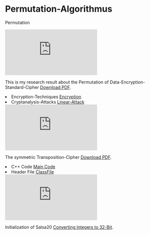 # Permutation-Algorithmus
Permutation

<object data="https://github.com/yusuta-gba/Permutation-Algorithmus/blob/main/Permutation.pdf" type="application/pdf" width="700px" height="700px">
    <embed src="https://github.com/yusuta-gba/Permutation-Algorithmus/blob/main/Permutation.pdf">
        <p> This is my research result about  the  Permutation of Data-Encryption-Standard-Cipher <a href="https://github.com/yusuta-gba/Permutation-Algorithmus/blob/main/Permutation.pdf">Download PDF</a>.</p>
        <li>  Encryption-Techniques <a href=https://github.com/yusuta-gba/Permutation-Algorithmus/blob/main/Encryption.cpp>Encryption</a></li>
        <li>  Cryptanalysis-Attacks <a href=https://github.com/yusuta-gba/Permutation-Algorithmus/blob/main/Cryptanalysis.cpp>Linear-Attack</a></li>
    </embed>
</object>



<object data="https://github.com/yusuta-gba/Permutation-Algorithmus/blob/main/template.pdf" type="application/pdf" width="700px" height="700px">
    <embed src="https://github.com/yusuta-gba/Permutation-Algorithmus/blob/main/template.pdf">
        <p>  The  symmetric Transposition-Cipher <a href="https://github.com/yusuta-gba/Permutation-Algorithmus/blob/main/template.pdf">Download PDF</a>.</p>
    <li>  C++ Code <a href=https://github.com/yusuta-gba/Permutation-Algorithmus/blob/main/test.cpp>Main Code</a></li>    
<li>  Header File <a href=https://github.com/yusuta-gba/Permutation-Algorithmus/blob/main/test.h>ClassFile</a></li> 
</embed>
    
</object>

<object data="https://github.com/yusuta-gba/Permutation-Algorithmus/blob/main/Algo.pdf" type="application/pdf" width="700px" height="700px">
    <embed src="https://github.com/yusuta-gba/Permutation-Algorithmus/blob/main/Algo.pdf">
        <p> Initialization of Salsa20 <a href="https://github.com/yusuta-gba/Permutation-Algorithmus/blob/main/Algo.pdf">Converting Integers to 32-Bit</a>.</p>
    </embed>
</object>
  

